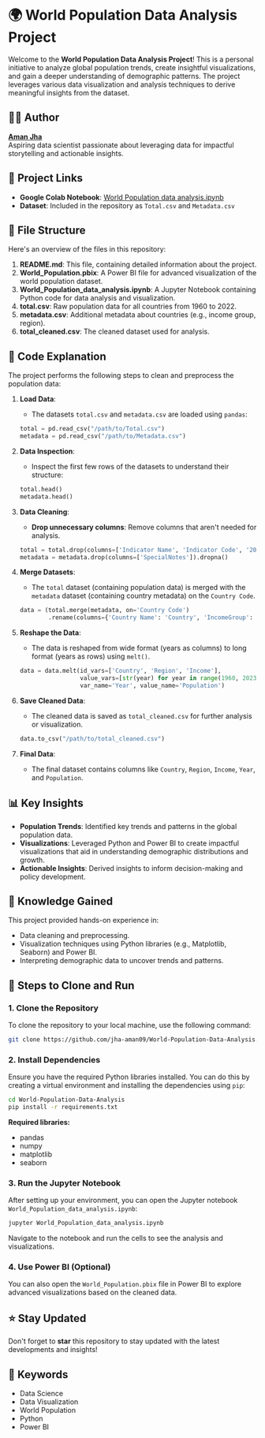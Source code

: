 # 🌍 World Population Data Analysis Project

Welcome to the **World Population Data Analysis Project**! This is a personal initiative to analyze global population trends, create insightful visualizations, and gain a deeper understanding of demographic patterns. The project leverages various data visualization and analysis techniques to derive meaningful insights from the dataset.

## 👨‍💻 Author
**[Aman Jha](github.com/jha-aman09)**  
Aspiring data scientist passionate about leveraging data for impactful storytelling and actionable insights.

## 🔗 Project Links
- **Google Colab Notebook**: [World Population data analysis.ipynb](https://colab.research.google.com/drive/1hqWHEV4Te2nJe0maH8p4-QsLVL_Yzhuv?usp=sharing)
- **Dataset**: Included in the repository as `Total.csv` and `Metadata.csv`

## 📂 File Structure
Here's an overview of the files in this repository:

1. **README.md**: This file, containing detailed information about the project.
2. **World_Population.pbix**: A Power BI file for advanced visualization of the world population dataset.
3. **World_Population_data_analysis.ipynb**: A Jupyter Notebook containing Python code for data analysis and visualization.
4. **total.csv**: Raw population data for all countries from 1960 to 2022.
5. **metadata.csv**: Additional metadata about countries (e.g., income group, region).
6. **total_cleaned.csv**: The cleaned dataset used for analysis.

## 📜 Code Explanation

The project performs the following steps to clean and preprocess the population data:

1. **Load Data**:
   - The datasets `total.csv` and `metadata.csv` are loaded using `pandas`:
   ```python
   total = pd.read_csv("/path/to/Total.csv")
   metadata = pd.read_csv("/path/to/Metadata.csv")
   ```

2. **Data Inspection**:
   - Inspect the first few rows of the datasets to understand their structure:
   ```python
   total.head()  
   metadata.head()
   ```

3. **Data Cleaning**:
   - **Drop unnecessary columns**: Remove columns that aren't needed for analysis.
   ```python
   total = total.drop(columns=['Indicator Name', 'Indicator Code', '2023']).dropna()
   metadata = metadata.drop(columns=['SpecialNotes']).dropna()
   ```

4. **Merge Datasets**:
   - The `total` dataset (containing population data) is merged with the `metadata` dataset (containing country metadata) on the `Country Code`.
   ```python
   data = (total.merge(metadata, on='Country Code')
           .rename(columns={'Country Name': 'Country', 'IncomeGroup': 'Income'}))
   ```

5. **Reshape the Data**:
   - The data is reshaped from wide format (years as columns) to long format (years as rows) using `melt()`.
   ```python
   data = data.melt(id_vars=['Country', 'Region', 'Income'],
                    value_vars=[str(year) for year in range(1960, 2023)],
                    var_name='Year', value_name='Population')
   ```

6. **Save Cleaned Data**:
   - The cleaned data is saved as `total_cleaned.csv` for further analysis or visualization.
   ```python
   data.to_csv("/path/to/total_cleaned.csv")
   ```

7. **Final Data**:
   - The final dataset contains columns like `Country`, `Region`, `Income`, `Year`, and `Population`.

## 📊 Key Insights
- **Population Trends**: Identified key trends and patterns in the global population data.
- **Visualizations**: Leveraged Python and Power BI to create impactful visualizations that aid in understanding demographic distributions and growth.
- **Actionable Insights**: Derived insights to inform decision-making and policy development.

## 🧠 Knowledge Gained
This project provided hands-on experience in:
- Data cleaning and preprocessing.
- Visualization techniques using Python libraries (e.g., Matplotlib, Seaborn) and Power BI.
- Interpreting demographic data to uncover trends and patterns.

## 🚀 Steps to Clone and Run

### 1. Clone the Repository
To clone the repository to your local machine, use the following command:
```bash
git clone https://github.com/jha-aman09/World-Population-Data-Analysis.git
```

### 2. Install Dependencies
Ensure you have the required Python libraries installed. You can do this by creating a virtual environment and installing the dependencies using `pip`:
```bash
cd World-Population-Data-Analysis
pip install -r requirements.txt
```

**Required libraries:**
- pandas
- numpy
- matplotlib
- seaborn

### 3. Run the Jupyter Notebook
After setting up your environment, you can open the Jupyter notebook `World_Population_data_analysis.ipynb`:
```bash
jupyter World_Population_data_analysis.ipynb
```
Navigate to the notebook and run the cells to see the analysis and visualizations.

### 4. Use Power BI (Optional)
You can also open the `World_Population.pbix` file in Power BI to explore advanced visualizations based on the cleaned data.

## ⭐ Stay Updated
Don't forget to **star** this repository to stay updated with the latest developments and insights!

## 📑 Keywords
- Data Science
- Data Visualization
- World Population
- Python
- Power BI
